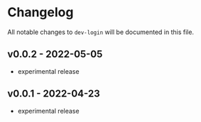 # Changelog

All notable changes to `dev-login` will be documented in this file.

## v0.0.2 - 2022-05-05

- experimental release

## v0.0.1 - 2022-04-23

- experimental release
